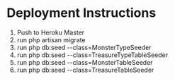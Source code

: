 # Deployment Instructions

1. Push to Heroku Master
2. run php artisan migrate
3. run php db:seed --class=MonsterTypeSeeder
4. run php db:seed --class=TreasureTypeTableSeeder
5. run php db:seed --class=MonsterTableSeeder
6. run php db:seed --class=TreasureTableSeeder
